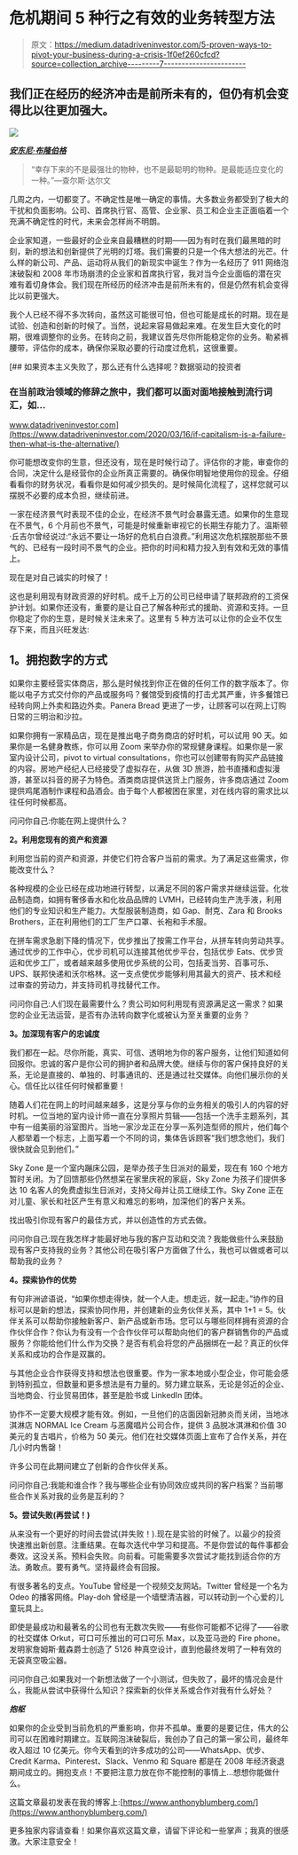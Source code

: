 # 危机期间 5 种行之有效的业务转型方法

> 原文：<https://medium.datadriveninvestor.com/5-proven-ways-to-pivot-your-business-during-a-crisis-1f0ef260cfcd?source=collection_archive---------7----------------------->

## 我们正在经历的经济冲击是前所未有的，但仍有机会变得比以往更加强大。

![](img/97dc71ecd315260696bd5547f2a85501.png)

[***安东尼·布隆伯格***](https://www.anthonyblumberg.com/)

> “幸存下来的不是最强壮的物种，也不是最聪明的物种。是最能适应变化的一种。”—查尔斯·达尔文

几周之内，一切都变了。不确定性是唯一确定的事情。大多数业务都受到了极大的干扰和负面影响。公司、首席执行官、高管、企业家、员工和企业主正面临着一个充满不确定性的时代，未来会怎样尚不明朗。

企业家知道，一些最好的企业来自最糟糕的时期——因为有时在我们最黑暗的时刻，新的想法和创新提供了光明的灯塔。我们需要的只是一个伟大想法的光芒。什么样的新公司、产品、运动将从我们的新现实中诞生？作为一名经历了 911 网络泡沫破裂和 2008 年市场崩溃的企业家和首席执行官，我对当今企业面临的潜在灾难有着切身体会。我们现在所经历的经济冲击是前所未有的，但是仍然有机会变得比以前更强大。

我个人已经不得不多次转向，虽然这可能很可怕，但也可能是成长的时期。现在是试验、创造和创新的时候了。当然，说起来容易做起来难。在发生巨大变化的时期，很难调整你的业务。在转向之前，我建议首先尽你所能稳定你的业务。勒紧裤腰带，评估你的成本，确保你采取必要的行动度过危机，这很重要。

[](https://www.datadriveninvestor.com/2020/03/16/if-capitalism-is-a-failure-then-what-is-the-alternative/) [## 如果资本主义失败了，那么还有什么选择呢？数据驱动的投资者

### 在当前政治领域的修辞之旅中，我们都可以面对面地接触到流行词汇，如…

www.datadriveninvestor.com](https://www.datadriveninvestor.com/2020/03/16/if-capitalism-is-a-failure-then-what-is-the-alternative/) 

你可能想改变你的生意，但还没有，现在是时候行动了。评估你的才能，审查你的合同，决定什么是经营你的企业所真正需要的。确保你明智地使用你的现金。仔细看看你的财务状况，看看你是如何减少损失的。是时候简化流程了，这样您就可以摆脱不必要的成本负担，继续前进。

一家在经济景气时表现不佳的企业，在经济不景气时会暴露无遗。如果你的生意现在不景气，6 个月前也不景气，可能是时候重新审视它的长期生存能力了。温斯顿·丘吉尔曾经说过:“永远不要让一场好的危机白白浪费。”利用这次危机摆脱那些不景气的、已经有一段时间不景气的企业。把你的时间和精力投入到有效和无效的事情上。

现在是对自己诚实的时候了！

这也是利用现有财政资源的好时机。成千上万的公司已经申请了联邦政府的工资保护计划。如果你还没有，重要的是让自己了解各种形式的援助、资源和支持。一旦你稳定了你的生意，是时候关注未来了。这里有 5 种方法可以让你的企业不仅生存下来，而且兴旺发达:

## **1。拥抱数字的方式**

如果你主要经营实体商店，那么是时候找到你正在做的任何工作的数字版本了。你能以电子方式交付你的产品或服务吗？餐馆受到疫情的打击尤其严重，许多餐馆已经转向网上外卖和路边外卖。Panera Bread 更进了一步，让顾客可以在网上订购日常的三明治和沙拉。

如果你拥有一家精品店，现在是推出电子商务商店的好时机，可以试用 90 天。如果你是一名健身教练，你可以用 Zoom 来举办你的常规健身课程。如果你是一家室内设计公司，pivot to virtual consultations，你也可以创建带有购买产品链接的内容。房地产经纪人已经接受了虚拟存在，从做 3D 旅游，脸书直播和虚拟漫游，甚至以抖音的房子为特色。酒类商店提供送货上门服务，许多商店通过 Zoom 提供鸡尾酒制作课程和品酒会。由于每个人都被困在家里，对在线内容的需求比以往任何时候都高。

问问你自己:你能在网上提供什么？

**2。利用您现有的资产和资源**

利用您当前的资产和资源，并使它们符合客户当前的需求。为了满足这些需求，你能改变什么？

各种规模的企业已经在成功地进行转型，以满足不同的客户需求并继续运营。化妆品制造商，如拥有奢侈香水和化妆品品牌的 LVMH，已经转向生产洗手液，利用他们的专业知识和生产能力。大型服装制造商，如 Gap、耐克、Zara 和 Brooks Brothers，正在利用他们的工厂生产口罩、长袍和手术服。

在拼车需求急剧下降的情况下，优步推出了按需工作平台，从拼车转向劳动共享。通过优步的工作中心，优步司机可以连接其他优步平台，包括优步 Eats、优步货运和优步工厂，或者越来越多使用优步系统的公司，包括麦当劳、百事可乐、UPS、联邦快递和沃尔格林。这一支点使优步能够利用其最大的资产、技术和经过审查的劳动力，并支持司机寻找替代工作。

问问你自己:人们现在最需要什么？贵公司如何利用现有资源满足这一需求？如果您的企业无法运营，是否有办法转向数字化或被认为至关重要的业务？

**3。加深现有客户的忠诚度**

我们都在一起。尽你所能，真实、可信、透明地为你的客户服务，让他们知道如何回报你。忠诚的客户是你公司的拥护者和品牌大使。继续与你的客户保持良好的关系，无论是直接的、单独的、时事通讯的、还是通过社交媒体。向他们展示你的关心。信任比以往任何时候都重要！

随着人们花在网上的时间越来越多，这是分享与你的业务相关的吸引人的内容的好时机。一位当地的室内设计师一直在分享照片剪辑——包括一个洗手主题系列，其中有一组美丽的浴室图片。当地一家沙龙正在分享一系列造型师的照片，他们每个人都举着一个标志，上面写着一个不同的词，集体告诉顾客“我们想念他们，我们很快就会见到他们。”

Sky Zone 是一个室内蹦床公园，是举办孩子生日派对的最爱，现在有 160 个地方暂时关闭。为了回馈那些仍然想呆在家里庆祝的家庭，Sky Zone 为孩子们提供多达 10 名客人的免费虚拟生日派对，支持父母并让员工继续工作。Sky Zone 正在对儿童、家长和社区产生有意义和难忘的影响，加深他们的客户关系。

找出吸引你现有客户的最佳方式，并以创造性的方式去做。

问问你自己:现在我怎样才能最好地与我的客户互动和交流？我能做些什么来鼓励现有客户支持我的业务？其他公司在吸引客户方面做了什么，我也可以做或者可以帮助我的业务？

**4。探索协作的优势**

有句非洲谚语说，“如果你想走得快，就一个人走。想走远，就一起走。”协作的目标可以是新的想法，探索协同作用，并创建新的业务伙伴关系，其中 1+1 = 5。伙伴关系可以帮助你接触新客户、新产品或新市场。您可以与哪些同样拥有资源的合作伙伴合作？你认为有没有一个合作伙伴可以帮助向他们的客户群销售你的产品或服务？你能给他们什么作为交换？是否有机会将您的产品捆绑在一起？真正的伙伴关系和成功的合作是双赢的。

与其他企业合作获得支持和想法也很重要。作为一家本地或小型企业，你可能会感到特别孤立，但数量和更多想法是有力量的。努力建立联系，无论是邻近的企业、当地商会、行业贸易团体，甚至是脸书或 LinkedIn 团体。

协作不一定要大规模才能有效。例如，一旦他们的店面因新冠肺炎而关闭，当地冰淇淋店 NORMAL Ice Cream 与恶魔唱片公司合作，提供 3 品脱冰淇淋和价值 30 美元的复古唱片，价格为 50 美元。他们在社交媒体页面上宣布了合作关系，并在几小时内售罄！

许多公司在此期间建立了创新的合作伙伴关系。

问问你自己:我能和谁合作？我与哪些企业有协同效应或共同的客户档案？当前哪些合作关系对我的业务是互利的？

**5。尝试失败(再尝试！)**

从来没有一个更好的时间去尝试(并失败！).现在是实验的时候了。以最少的投资快速推出新创意。注重结果。在每次迭代中学习和提高。不是你尝试的每件事都会奏效。这没关系。预料会失败。向前看。可能需要多次尝试才能找到适合你的方法。勇敢点。要有勇气。坚持最终会有回报。

有很多著名的支点。YouTube 曾经是一个视频交友网站。Twitter 曾经是一个名为 Odeo 的播客网络。Play-doh 曾经是一个墙壁清洁器，可以转动到一个心爱的儿童玩具上。

即使是最成功和最著名的公司也有无数次失败——有些你可能都不记得了——谷歌的社交媒体 Orkut，可口可乐推出的可口可乐 Max，以及亚马逊的 Fire phone。发明家詹姆斯·戴森爵士创造了 5126 种真空设计，直到他最终发明了一种有效的无袋真空吸尘器。

问问你自己:如果我对一个新想法做了一个小测试，但失败了，最坏的情况会是什么，我能从尝试中获得什么知识？探索新的伙伴关系或合作对我有什么好处？

***抱枢***

如果你的企业受到当前危机的严重影响，你并不孤单。重要的是要记住，伟大的公司可以在困难时期建立。互联网泡沫破裂后，我创办了自己的第一家公司，最终年收入超过 10 亿美元。你今天看到的许多成功的公司——WhatsApp、优步、Credit Karma、Pinterest、Slack、Venmo 和 Square 都是在 2008 年经济衰退期间成立的。拥抱支点！不要把注意力放在你不能控制的事情上…想想你能做什么。

这篇文章最初发表在我的博客上:[https://www.anthonyblumberg.com/](https://www.anthonyblumberg.com/)

更多独家内容请查看！如果你喜欢这篇文章，请留下评论和一些掌声；我真的很感激。大家注意安全！